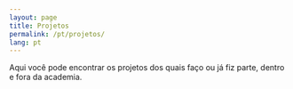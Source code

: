 ```yaml
---
layout: page
title: Projetos
permalink: /pt/projetos/
lang: pt
---
```


Aqui você pode encontrar os projetos dos quais faço ou já fiz parte, dentro e fora da academia.
